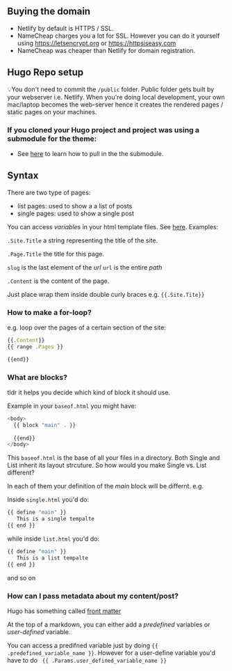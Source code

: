 ## Buying the domain
- Netlify by default is HTTPS / SSL. 
- NameCheap charges you a lot for SSL. However you can do it yourself using https://letsencrypt.org or https://httpsiseasy.com
- NameCheap was cheaper than Netlify for domain registration. 

## Hugo Repo setup
💡You don't need to commit the `/public` folder. Public folder gets built by your webserver i.e. Netlify. 
When you're doing local development, your own mac/laptop becomes the web-server hence it creates the rendered pages / static pages on your machines.



### If you cloned your Hugo project and project was using a submodule for the theme: 
- See [here](https://stackoverflow.com/questions/60269683/how-to-fix-the-error-found-no-layout-file-for-html-for-page-in-hugo-cms) to learn how to pull in the the submodule. 


## Syntax

There are two type of pages: 
- list pages: used to show a a list of posts
- single pages: used to show a single post

You can access _variables_ in your html template files. See [here](https://gohugo.io/variables/). Examples: 

`.Site.Title`
a string representing the title of the site.

`.Page.Title`
the title for this page.

`slug` is the last element of the _url_
`url` is the entire _path_

`.Content` is the content of the page. 

Just place wrap them inside double curly braces e.g. `{{.Site.Tite}}`

### How to make a for-loop?
e.g. loop over the pages of a certain section of the site: 

```js
{{.Content}} 
{{ range .Pages }}

{{end}}
```


### What are blocks?
tldr it helps you decide which kind of block it should use. 

Example in your `baseof.html` you might have: 

```js
<body> 
  {{ block "main" . }}
  
  {{end}}
</body>

```
This `baseof.html` is the base of all your files in a directory. Both Single and List inherit its layout strcuture. So how would you make Single vs. List different? 

In each of them your definition of the _main_ block will be differnt. e.g. 

Inside `single.html` you'd do: 

```js
{{ define "main" }} 
   This is a single tempalte
{{ end }}
```

while inside `list.html` you'd do: 

```js
{{ define "main" }} 
   This is a list tempalte
{{ end }}
```

and so on

### How can I pass metadata about my content/post? 
Hugo has something called [front matter](https://gohugo.io/content-management/front-matter/)

At the top of a markdown, you can either add a _predefined_ variables or _user-defined_ variable. 

You can access a predifned variable just by doing `{{ .predefined_variable_name }}`. 
However for a user-define variable you'd have to do ` {{ .Params.user_defined_variable_name }}`


